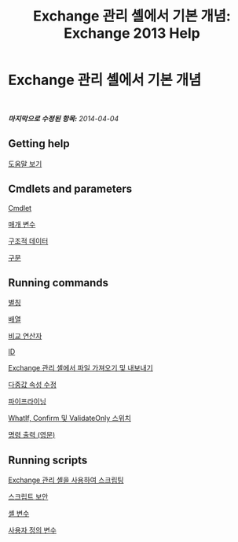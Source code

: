 ﻿---
title: 'Exchange 관리 셸에서 기본 개념: Exchange 2013 Help'
TOCTitle: Exchange 관리 셸에서 기본 개념
ms:assetid: 87289884-7526-4f12-bf36-b252f4eff97e
ms:mtpsurl: https://technet.microsoft.com/ko-kr/library/Dn659284(v=EXCHG.150)
ms:contentKeyID: 61601926
ms.date: 04/05/2018
mtps_version: v=EXCHG.150
ms.translationtype: HT
---

# Exchange 관리 셸에서 기본 개념

 

_**마지막으로 수정된 항목:** 2014-04-04_

## Getting help

[도움말 보기](https://technet.microsoft.com/ko-kr/library/aa997174\(v=exchg.150\))

## Cmdlets and parameters

[Cmdlet](cmdlets-exchange-2013-help.md)

[매개 변수](https://technet.microsoft.com/ko-kr/library/bb124388\(v=exchg.150\))

[구조적 데이터](https://technet.microsoft.com/ko-kr/library/aa996386\(v=exchg.150\))

[구문](https://technet.microsoft.com/ko-kr/library/bb123552\(v=exchg.150\))

## Running commands

[별칭](https://technet.microsoft.com/ko-kr/library/bb123977\(v=exchg.150\))

[배열](https://technet.microsoft.com/ko-kr/library/aa998267\(v=exchg.150\))

[비교 연산자](https://technet.microsoft.com/ko-kr/library/bb125229\(v=exchg.150\))

[ID](identity-exchange-2013-help.md)

[Exchange 관리 셸에서 파일 가져오기 및 내보내기](import-and-export-files-in-the-exchange-management-shell-exchange-2013-help.md)

[다중값 속성 수정](modifying-multivalued-properties-exchange-2013-help.md)

[파이프라이닝](https://technet.microsoft.com/ko-kr/library/aa998260\(v=exchg.150\))

[WhatIf, Confirm 및 ValidateOnly 스위치](whatif-confirm-and-validateonly-switches-exchange-2013-help.md)

[명령 출력 (영문)](working-with-command-output-exchange-2013-help.md)

## Running scripts

[Exchange 관리 셸을 사용하여 스크립팅](https://technet.microsoft.com/ko-kr/library/bb123798\(v=exchg.150\))

[스크립트 보안](https://technet.microsoft.com/ko-kr/library/bb125017\(v=exchg.150\))

[셸 변수](https://technet.microsoft.com/ko-kr/library/bb124036\(v=exchg.150\))

[사용자 정의 변수](https://technet.microsoft.com/ko-kr/library/bb123690\(v=exchg.150\))

